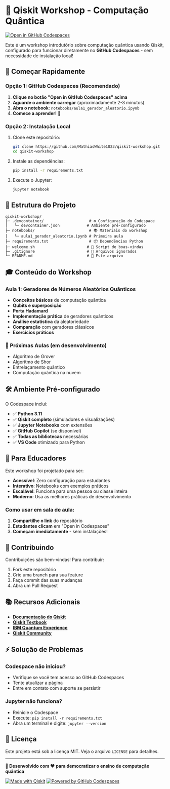 # 🌟 Qiskit Workshop - Computação Quântica

[![Open in GitHub Codespaces](https://github.com/codespaces/badge.svg)](https://codespaces.new/MathiasWhite1023/qiskit-workshop)

Este é um workshop introdutório sobre computação quântica usando Qiskit, configurado para funcionar diretamente no **GitHub Codespaces** - sem necessidade de instalação local!

## 🚀 Começar Rapidamente

### Opção 1: GitHub Codespaces (Recomendado)
1. **Clique no botão "Open in GitHub Codespaces" acima**
2. **Aguarde o ambiente carregar** (aproximadamente 2-3 minutos)
3. **Abra o notebook**: `notebooks/aula1_gerador_aleatorio.ipynb`
4. **Comece a aprender!** 🎉

### Opção 2: Instalação Local
1. Clone este repositório:
   ```bash
   git clone https://github.com/MathiasWhite1023/qiskit-workshop.git
   cd qiskit-workshop
   ```
2. Instale as dependências:
   ```bash
   pip install -r requirements.txt
   ```
3. Execute o Jupyter:
   ```bash
   jupyter notebook
   ```

## 📁 Estrutura do Projeto

```
qiskit-workshop/
├─ .devcontainer/                    # ⚙️ Configuração do Codespace
│   └─ devcontainer.json            # Ambiente pré-configurado
├─ notebooks/                        # 📚 Materiais do workshop
│   └─ aula1_gerador_aleatorio.ipynb # Primeira aula
├─ requirements.txt                  # 📦 Dependências Python
├─ welcome.sh                       # 👋 Script de boas-vindas
├─ .gitignore                       # 🚫 Arquivos ignorados
└─ README.md                        # 📖 Este arquivo
```

## 🎓 Conteúdo do Workshop

### Aula 1: Geradores de Números Aleatórios Quânticos
- **Conceitos básicos** de computação quântica
- **Qubits e superposição**
- **Porta Hadamard**
- **Implementação prática** de geradores quânticos
- **Análise estatística** da aleatoriedade
- **Comparação** com geradores clássicos
- **Exercícios práticos**

### 🔮 Próximas Aulas (em desenvolvimento)
- Algoritmo de Grover
- Algoritmo de Shor
- Entrelaçamento quântico
- Computação quântica na nuvem

## 🛠 Ambiente Pré-configurado

O Codespace inclui:
- ✅ **Python 3.11**
- ✅ **Qiskit completo** (simuladores e visualizações)
- ✅ **Jupyter Notebooks** com extensões
- ✅ **GitHub Copilot** (se disponível)
- ✅ **Todas as bibliotecas** necessárias
- ✅ **VS Code** otimizado para Python

## 🎯 Para Educadores

Este workshop foi projetado para ser:
- **Acessível**: Zero configuração para estudantes
- **Interativo**: Notebooks com exemplos práticos
- **Escalável**: Funciona para uma pessoa ou classe inteira
- **Moderno**: Usa as melhores práticas de desenvolvimento

### Como usar em sala de aula:
1. **Compartilhe o link** do repositório
2. **Estudantes clicam** em "Open in Codespaces"
3. **Começam imediatamente** - sem instalações!

## 🤝 Contribuindo

Contribuições são bem-vindas! Para contribuir:
1. Fork este repositório
2. Crie uma branch para sua feature
3. Faça commit das suas mudanças
4. Abra um Pull Request

## 📚 Recursos Adicionais

- **[Documentação do Qiskit](https://qiskit.org/documentation/)**
- **[Qiskit Textbook](https://qiskit.org/textbook/)**
- **[IBM Quantum Experience](https://quantum-computing.ibm.com/)**
- **[Qiskit Community](https://qiskit.org/advocates/)**

## ⚡ Solução de Problemas

### Codespace não iniciou?
- Verifique se você tem acesso ao GitHub Codespaces
- Tente atualizar a página
- Entre em contato com suporte se persistir

### Jupyter não funciona?
- Reinicie o Codespace
- Execute: `pip install -r requirements.txt`
- Abra um terminal e digite: `jupyter --version`

## 📄 Licença

Este projeto está sob a licença MIT. Veja o arquivo `LICENSE` para detalhes.

---

**🌟 Desenvolvido com ❤️ para democratizar o ensino de computação quântica**

[![Made with Qiskit](https://img.shields.io/badge/Made%20with-Qiskit-6929C4.svg)](https://qiskit.org/)
[![Powered by GitHub Codespaces](https://img.shields.io/badge/Powered%20by-GitHub%20Codespaces-181717.svg)](https://github.com/features/codespaces)